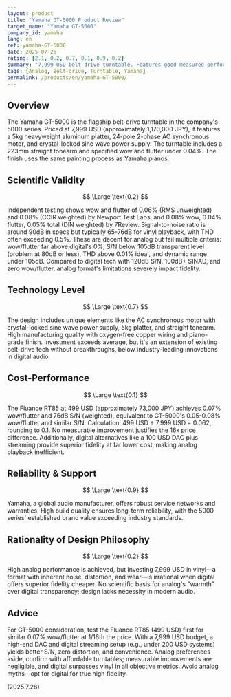 ```yaml
---
layout: product
title: "Yamaha GT-5000 Product Review"
target_name: "Yamaha GT-5000"
company_id: yamaha
lang: en
ref: yamaha-GT-5000
date: 2025-07-26
rating: [2.1, 0.2, 0.7, 0.1, 0.9, 0.2]
summary: "7,999 USD belt-drive turntable. Features good measured performance for analog, but inherent vinyl limitations result in poor fidelity compared to digital, and the 499 USD Fluance RT85 offers similar analog performance, yielding poor cost-performance."
tags: [Analog, Belt-drive, Turntable, Yamaha]
permalink: /products/en/yamaha-GT-5000/
---
```

## Overview

The Yamaha GT-5000 is the flagship belt-drive turntable in the company's 5000 series. Priced at 7,999 USD (approximately 1,170,000 JPY), it features a 5kg heavyweight aluminum platter, 24-pole 2-phase AC synchronous motor, and crystal-locked sine wave power supply. The turntable includes a 223mm straight tonearm and specified wow and flutter under 0.04%. The finish uses the same painting process as Yamaha pianos.

## Scientific Validity

$$ \Large \text{0.2} $$

Independent testing shows wow and flutter of 0.06% (RMS unweighted) and 0.08% (CCIR weighted) by Newport Test Labs, and 0.08% wow, 0.04% flutter, 0.05% total (DIN weighted) by 7Review. Signal-to-noise ratio is around 90dB in specs but typically 65-76dB for vinyl playback, with THD often exceeding 0.5%. These are decent for analog but fail multiple criteria: wow/flutter far above digital's 0%, S/N below 105dB transparent level (problem at 80dB or less), THD above 0.01% ideal, and dynamic range under 105dB. Compared to digital tech with 120dB S/N, 100dB+ SINAD, and zero wow/flutter, analog format's limitations severely impact fidelity.

## Technology Level

$$ \Large \text{0.7} $$

The design includes unique elements like the AC synchronous motor with crystal-locked sine wave power supply, 5kg platter, and straight tonearm. High manufacturing quality with oxygen-free copper wiring and piano-grade finish. Investment exceeds average, but it's an extension of existing belt-drive tech without breakthroughs, below industry-leading innovations in digital audio.

## Cost-Performance

$$ \Large \text{0.1} $$

The Fluance RT85 at 499 USD (approximately 73,000 JPY) achieves 0.07% wow/flutter and 76dB S/N (weighted), equivalent to GT-5000's 0.05-0.08% wow/flutter and similar S/N. Calculation: 499 USD ÷ 7,999 USD = 0.062, rounding to 0.1. No measurable improvement justifies the 16x price difference. Additionally, digital alternatives like a 100 USD DAC plus streaming provide superior fidelity at far lower cost, making analog playback inefficient.

## Reliability & Support

$$ \Large \text{0.9} $$

Yamaha, a global audio manufacturer, offers robust service networks and warranties. High build quality ensures long-term reliability, with the 5000 series' established brand value exceeding industry standards.

## Rationality of Design Philosophy

$$ \Large \text{0.2} $$

High analog performance is achieved, but investing 7,999 USD in vinyl—a format with inherent noise, distortion, and wear—is irrational when digital offers superior fidelity cheaper. No scientific basis for analog's "warmth" over digital transparency; design lacks necessity in modern audio.

## Advice

For GT-5000 consideration, test the Fluance RT85 (499 USD) first for similar 0.07% wow/flutter at 1/16th the price. With a 7,999 USD budget, a high-end DAC and digital streaming setup (e.g., under 200 USD systems) yields better S/N, zero distortion, and convenience. Analog preferences aside, confirm with affordable turntables; measurable improvements are negligible, and digital surpasses vinyl in all objective metrics. Avoid analog myths—opt for digital for true high fidelity.

(2025.7.26)
